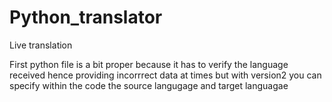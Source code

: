# Python_translator
Live translation

First python file is a bit proper because it has to verify the language received hence providing incorrrect data at times but with version2 you can specify within the code the source langugage and target languagae
